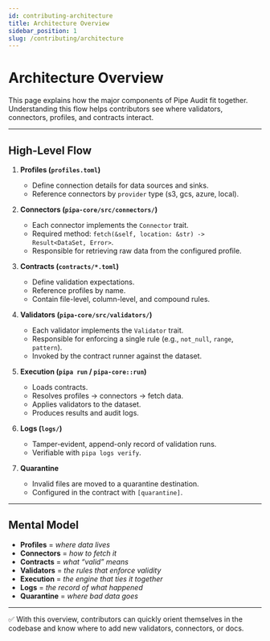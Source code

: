 ```yaml
---
id: contributing-architecture
title: Architecture Overview
sidebar_position: 1
slug: /contributing/architecture
---
```


# Architecture Overview

This page explains how the major components of Pipe Audit fit together.  
Understanding this flow helps contributors see where validators, connectors, profiles, and contracts interact.

---

## High-Level Flow

1. **Profiles (`profiles.toml`)**  
   - Define connection details for data sources and sinks.  
   - Reference connectors by `provider` type (s3, gcs, azure, local).  

2. **Connectors (`pipa-core/src/connectors/`)**  
   - Each connector implements the `Connector` trait.  
   - Required method: `fetch(&self, location: &str) -> Result<DataSet, Error>`.  
   - Responsible for retrieving raw data from the configured profile.  

3. **Contracts (`contracts/*.toml`)**  
   - Define validation expectations.  
   - Reference profiles by name.  
   - Contain file-level, column-level, and compound rules.  

4. **Validators (`pipa-core/src/validators/`)**  
   - Each validator implements the `Validator` trait.  
   - Responsible for enforcing a single rule (e.g., `not_null`, `range`, `pattern`).  
   - Invoked by the contract runner against the dataset.  

5. **Execution (`pipa run` / `pipa-core::run`)**  
   - Loads contracts.  
   - Resolves profiles → connectors → fetch data.  
   - Applies validators to the dataset.  
   - Produces results and audit logs.  

6. **Logs (`logs/`)**  
   - Tamper-evident, append-only record of validation runs.  
   - Verifiable with `pipa logs verify`.  

7. **Quarantine**  
   - Invalid files are moved to a quarantine destination.  
   - Configured in the contract with `[quarantine]`.  

---

## Mental Model

- **Profiles** = *where data lives*  
- **Connectors** = *how to fetch it*  
- **Contracts** = *what “valid” means*  
- **Validators** = *the rules that enforce validity*  
- **Execution** = *the engine that ties it together*  
- **Logs** = *the record of what happened*  
- **Quarantine** = *where bad data goes*  

---

✅ With this overview, contributors can quickly orient themselves in the codebase and know where to add new validators, connectors, or docs.
